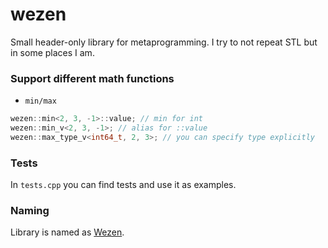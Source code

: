 # wezen
Small header-only library for metaprogramming.
I try to not repeat STL but in some places I am.

### Support different math functions
+ ```min/max```
```cpp
wezen::min<2, 3, -1>::value; // min for int
wezen::min_v<2, 3, -1>; // alias for ::value
wezen::max_type_v<int64_t, 2, 3>; // you can specify type explicitly
```

### Tests
In ```tests.cpp``` you can find tests and use it as examples.

### Naming
Library is named as [Wezen](https://en.wikipedia.org/wiki/Delta_Canis_Majoris).
